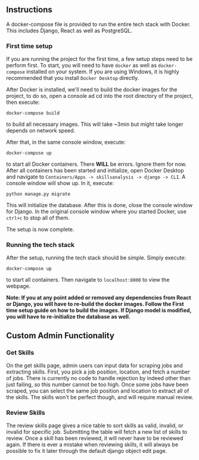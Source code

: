 ## Instructions

A docker-compose file is provided to run the entire tech stack with Docker. This includes Django, React as well as PostgreSQL.

### First time setup

If you are running the project for the first time, a few setup steps need to be perform first. To start, you will need to have `docker` as well as `docker-compose` installed on your system. If you are using Windows, it is highly recommended that you install `Docker Desktop` directly.

After Docker is installed, we'll need to build the docker images for the project, to do so, open a console ad cd into the root directory of the project, then execute:

```console
docker-compose build
```

to build all necessary images. This will take ~3min but might take longer depends on network speed.

After that, in the same console window, execute:

```console
docker-compose up
```

to start all Docker containers. There **WILL** be errors. Ignore them for now. After all containers has been started and initialize, open Docker Desktop and navigate to `Containers/Apps -> skillsanalysis -> django -> CLI`. A console window will show up. In it, execute:

```console
python manage.py migrate
```

This will initialize the database. After this is done, close the console window for Django. In the original console window where you started Docker, use `ctrl+c` to stop all of them.

The setup is now complete.

### Running the tech stack

After the setup, running the tech stack should be simple. Simply execute:

```console
docker-compose up
```

to start all containers. Then navigate to `localhost:8000` to view the webpage.

**Note: If you at any point added or removed any dependencies from React or Django, you will have to re-build the docker images. Follow the First time setup guide on how to build the images. If Django model is modified, you will have to re-initialize the database as well.**

## Custom Admin Functionality

### Get Skills

On the get skills page, admin users can input data for scraping jobs and extracting skills.
First, you pick a job position, location, and fetch a number of jobs. There is currently no code to handle rejection by indeed other than just failing, so this number cannot be too high. Once some jobs have been scraped, you can select the same job position and location to extract all of the skills. The skills won't be perfect though, and will require manual review.

### Review Skills

The review skills page gives a nice table to sort skills as valid, invalid, or invalid for specific job. Submitting the table will fetch a new list of skills to review. Once a skill has been reviewed, it will never have to be reviewed again. If there is ever a mistake when reviewing skills, it will always be possible to fix it later through the default django object edit page.
